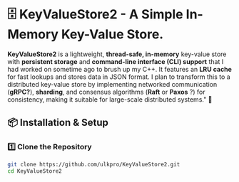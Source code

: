 # 🗄️ KeyValueStore2 - A Simple In-Memory Key-Value Store. 

**KeyValueStore2** is a lightweight, **thread-safe, in-memory** key-value store with **persistent storage** and **command-line interface (CLI) support** that I had worked on sometime ago to brush up my C++. It features an **LRU cache** for fast lookups and stores data in JSON format.
I plan to transform this to a distributed key-value store by implementing networked communication (**gRPC?**), **sharding**, and consensus algorithms (**Raft** or **Paxos** ?) for consistency, making it suitable for large-scale distributed systems." 🚀

## 📦 Installation & Setup
### **1️⃣ Clone the Repository**
```sh
git clone https://github.com/ulkpro/KeyValueStore2.git
cd KeyValueStore2
